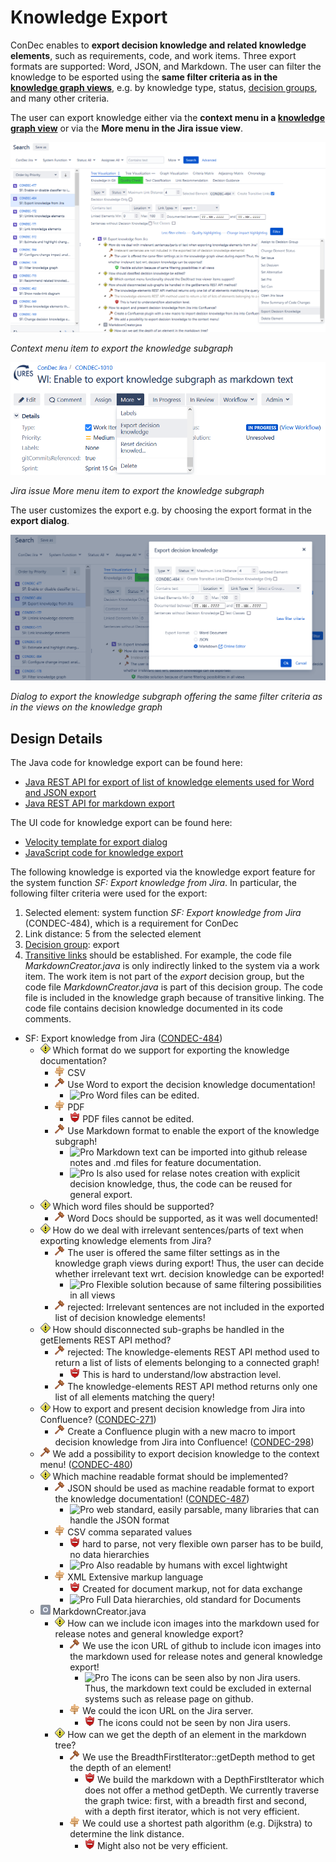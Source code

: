 # Knowledge Export

ConDec enables to **export decision knowledge and related knowledge elements**, such as requirements, code, and work items.
Three export formats are supported: Word, JSON, and Markdown.
The user can filter the knowledge to be esported using the **same filter criteria 
as in the [knowledge graph views](knowledge-visualization.md)**, e.g. by knowledge type, status, [decision groups](decision-grouping.md), and many other criteria.

The user can export knowledge either via the **context menu in a [knowledge graph view](knowledge-visualization.md)** or
via the **More menu in the Jira issue view**.

![Context menu item to export the knowledge subgraph](../screenshots/export_context_menu.png)

*Context menu item to export the knowledge subgraph*

![Jira issue *More* menu item to export the knowledge subgraph](../screenshots/export_more_menu.png)

*Jira issue *More* menu item to export the knowledge subgraph*

The user customizes the export e.g. by choosing the export format in the **export dialog**.

![Dialog to export the knowledge subgraph](../screenshots/export_dialog.png)

*Dialog to export the knowledge subgraph offering the same filter criteria as in the views on the knowledge graph*

## Design Details
The Java code for knowledge export can be found here:

- [Java REST API for export of list of knowledge elements used for Word and JSON export](../../src/main/java/de/uhd/ifi/se/decision/management/jira/rest/KnowledgeRest.java)
- [Java REST API for markdown export](../../src/main/java/de/uhd/ifi/se/decision/management/jira/rest/ViewRest.java)

The UI code for knowledge export can be found here:

- [Velocity template for export dialog](../../src/main/resources/templates/dialogs/exportDialog.vm)
- [JavaScript code for knowledge export](../../src/main/resources/js/condec.export.js)

The following knowledge is exported via the knowledge export feature for the system function *SF: Export knowledge from Jira*.
In particular, the following filter criteria were used for the export:

1) Selected element: system function *SF: Export knowledge from Jira* (CONDEC-484), which is a requirement for ConDec
2) Link distance: 5 from the selected element
3) [Decision group](decision-grouping.md): export
4) [Transitive links](knowledge-visualization.md) should be established. 
For example, the code file *MarkdownCreator.java* is only indirectly linked to the system via a work item. 
The work item is not part of the *export* decision group, but the code file *MarkdownCreator.java* is part of this decision group.
The code file is included in the knowledge graph because of transitive linking.
The code file contains decision knowledge documented in its code comments.

- SF: Export knowledge from Jira ([CONDEC-484](https://jira-se.ifi.uni-heidelberg.de/browse/CONDEC-484))
	- ![Issue](https://raw.githubusercontent.com/cures-hub/cures-condec-jira/master/src/main/resources/images/issue.png) Which format do we support for exporting the knowledge documentation?
		- ![Alternative](https://raw.githubusercontent.com/cures-hub/cures-condec-jira/master/src/main/resources/images/alternative.png) CSV
		- ![Decision](https://raw.githubusercontent.com/cures-hub/cures-condec-jira/master/src/main/resources/images/decision.png) Use Word to export the decision knowledge documentation!
			- ![Pro](https://raw.githubusercontent.com/cures-hub/cures-condec-jira/master/src/main/resources/images/argument_pro.png) Word files can be edited.
		- ![Alternative](https://raw.githubusercontent.com/cures-hub/cures-condec-jira/master/src/main/resources/images/alternative.png) PDF
			- ![Con](https://raw.githubusercontent.com/cures-hub/cures-condec-jira/master/src/main/resources/images/argument_con.png) PDF files cannot be edited.
		- ![Decision](https://raw.githubusercontent.com/cures-hub/cures-condec-jira/master/src/main/resources/images/decision.png) Use Markdown format to enable the export of the knowledge subgraph!
			- ![Pro](https://raw.githubusercontent.com/cures-hub/cures-condec-jira/master/src/main/resources/images/argument_pro.png) Markdown text can be imported into github release notes and .md files for feature documentation.
			- ![Pro](https://raw.githubusercontent.com/cures-hub/cures-condec-jira/master/src/main/resources/images/argument_pro.png) Is also used for relase notes creation with explicit decision knowledge, thus, the code can be reused for general export.
	- ![Issue](https://raw.githubusercontent.com/cures-hub/cures-condec-jira/master/src/main/resources/images/issue.png) Which word files should be supported?
		- ![Decision](https://raw.githubusercontent.com/cures-hub/cures-condec-jira/master/src/main/resources/images/decision.png) Word Docs should be supported, as it was well documented!
	- ![Issue](https://raw.githubusercontent.com/cures-hub/cures-condec-jira/master/src/main/resources/images/issue.png) How do we deal with irrelevant sentences/parts of text when exporting knowledge elements from Jira?
		- ![Decision](https://raw.githubusercontent.com/cures-hub/cures-condec-jira/master/src/main/resources/images/decision.png) The user is offered the same filter settings as in the knowledge graph views during export! Thus, the user can decide whether irrelevant text wrt. decision knowledge can be exported!
			- ![Pro](https://raw.githubusercontent.com/cures-hub/cures-condec-jira/master/src/main/resources/images/argument_pro.png) Flexible solution because of same filtering possibilities in all views
		- ![Decision](https://raw.githubusercontent.com/cures-hub/cures-condec-jira/master/src/main/resources/images/decision.png) rejected: Irrelevant sentences are not included in the exported list of decision knowledge elements!
	- ![Issue](https://raw.githubusercontent.com/cures-hub/cures-condec-jira/master/src/main/resources/images/issue.png) How should disconnected sub-graphs be handled in the getElements REST API method?
		- ![Decision](https://raw.githubusercontent.com/cures-hub/cures-condec-jira/master/src/main/resources/images/decision.png) rejected: The knowledge-elements REST API method used to return a list of lists of elements belonging to a connected graph!
			- ![Con](https://raw.githubusercontent.com/cures-hub/cures-condec-jira/master/src/main/resources/images/argument_con.png) This is hard to understand/low abstraction level.
		- ![Decision](https://raw.githubusercontent.com/cures-hub/cures-condec-jira/master/src/main/resources/images/decision.png) The knowledge-elements REST API method returns only one list of all elements matching the query!
	- ![Issue](https://raw.githubusercontent.com/cures-hub/cures-condec-jira/master/src/main/resources/images/issue.png) How to export and present decision knowledge from Jira into Confluence? ([CONDEC-271](https://jira-se.ifi.uni-heidelberg.de/browse/CONDEC-271))
		- ![Decision](https://raw.githubusercontent.com/cures-hub/cures-condec-jira/master/src/main/resources/images/decision.png) Create a Confluence plugin with a new macro to import decision knowledge from Jira into Confluence! ([CONDEC-298](https://jira-se.ifi.uni-heidelberg.de/browse/CONDEC-298))
	- ![Decision](https://raw.githubusercontent.com/cures-hub/cures-condec-jira/master/src/main/resources/images/decision.png) We add a possibility to export decision knowledge to the context menu! ([CONDEC-480](https://jira-se.ifi.uni-heidelberg.de/browse/CONDEC-480))
	- ![Issue](https://raw.githubusercontent.com/cures-hub/cures-condec-jira/master/src/main/resources/images/issue.png) Which machine readable format should be implemented?
		- ![Decision](https://raw.githubusercontent.com/cures-hub/cures-condec-jira/master/src/main/resources/images/decision.png) JSON should be used as machine readable format to export the knowledge documentation! ([CONDEC-487](https://jira-se.ifi.uni-heidelberg.de/browse/CONDEC-487))
			- ![Pro](https://raw.githubusercontent.com/cures-hub/cures-condec-jira/master/src/main/resources/images/argument_pro.png) web standard, easily parsable, many libraries that can handle the JSON format
		- ![Alternative](https://raw.githubusercontent.com/cures-hub/cures-condec-jira/master/src/main/resources/images/alternative.png) CSV
comma separated values
			- ![Con](https://raw.githubusercontent.com/cures-hub/cures-condec-jira/master/src/main/resources/images/argument_con.png) hard to parse, not very flexible own parser has to be build, no data hierarchies
			- ![Pro](https://raw.githubusercontent.com/cures-hub/cures-condec-jira/master/src/main/resources/images/argument_pro.png) Also readable by humans with excel
lightwight
		- ![Alternative](https://raw.githubusercontent.com/cures-hub/cures-condec-jira/master/src/main/resources/images/alternative.png) XML
Extensive markup language
			- ![Con](https://raw.githubusercontent.com/cures-hub/cures-condec-jira/master/src/main/resources/images/argument_con.png) Created for document markup, not for data exchange
			- ![Pro](https://raw.githubusercontent.com/cures-hub/cures-condec-jira/master/src/main/resources/images/argument_pro.png) Full Data hierarchies, old standard for Documents
	- ![Code](https://raw.githubusercontent.com/cures-hub/cures-condec-jira/master/src/main/resources/images/code.png) MarkdownCreator.java
		- ![Issue](https://raw.githubusercontent.com/cures-hub/cures-condec-jira/master/src/main/resources/images/issue.png) How can we include icon images into the markdown used for release notes and general knowledge export?
			- ![Decision](https://raw.githubusercontent.com/cures-hub/cures-condec-jira/master/src/main/resources/images/decision.png) We use the icon URL of github to include icon images into the markdown used for release notes and general knowledge export!
				- ![Pro](https://raw.githubusercontent.com/cures-hub/cures-condec-jira/master/src/main/resources/images/argument_pro.png) The icons can be seen also by non Jira users. Thus, the markdown text could be excluded in external systems such as release page on github.
			- ![Alternative](https://raw.githubusercontent.com/cures-hub/cures-condec-jira/master/src/main/resources/images/alternative.png) We could the icon URL on the Jira server.
				- ![Con](https://raw.githubusercontent.com/cures-hub/cures-condec-jira/master/src/main/resources/images/argument_con.png) The icons could not be seen by non Jira users.
		- ![Issue](https://raw.githubusercontent.com/cures-hub/cures-condec-jira/master/src/main/resources/images/issue.png) How can we get the depth of an element in the markdown tree?
			- ![Decision](https://raw.githubusercontent.com/cures-hub/cures-condec-jira/master/src/main/resources/images/decision.png) We use the BreadthFirstIterator::getDepth method to get the depth of an element!
				- ![Con](https://raw.githubusercontent.com/cures-hub/cures-condec-jira/master/src/main/resources/images/argument_con.png) We build the markdown with a DepthFirstIterator which does not offer a method getDepth. We currently traverse the graph twice: first, with a breadth first and second, with a depth first iterator, which is not very efficient.
			- ![Alternative](https://raw.githubusercontent.com/cures-hub/cures-condec-jira/master/src/main/resources/images/alternative.png) We could use a shortest path algorithm (e.g. Dijkstra) to determine the link distance.
				- ![Con](https://raw.githubusercontent.com/cures-hub/cures-condec-jira/master/src/main/resources/images/argument_con.png) Might also not be very efficient.